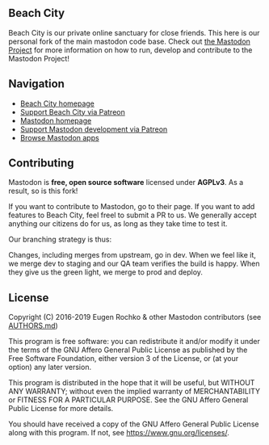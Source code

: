 ## Beach City

Beach City is our private online sanctuary for close friends. This here is our personal fork of the main mastodon code base.  Check out [the Mastodon Project](https://github.com/tootsuite/mastodon) for more information on how to run, develop and contribute to the Mastodon Project!

## Navigation

- [Beach City homepage](https://beach.city)
- [Support Beach City via Patreon](https://www.patreon.com/beachCity)
- [Mastodon homepage](https://joinmastodon.org)
- [Support Mastodon development via Patreon][patreon]
- [Browse Mastodon apps](https://joinmastodon.org/apps)

[patreon]: https://www.patreon.com/mastodon

## Contributing

Mastodon is **free, open source software** licensed under **AGPLv3**.  As a result, so is this fork!

If you want to contribute to Mastodon, go to their page.  If you want to add features to Beach City, feel freel to submit a PR to us. We generally accept anything our citizens do for us, as long as they take time to test it.

Our branching strategy is thus:

Changes, including merges from upstream, go in dev.
When we feel like it, we merge dev to staging and our QA team verifies the build is happy.
When they give us the green light, we merge to prod and deploy.

## License

Copyright (C) 2016-2019 Eugen Rochko & other Mastodon contributors (see [AUTHORS.md](AUTHORS.md))

This program is free software: you can redistribute it and/or modify it under the terms of the GNU Affero General Public License as published by the Free Software Foundation, either version 3 of the License, or (at your option) any later version.

This program is distributed in the hope that it will be useful, but WITHOUT ANY WARRANTY; without even the implied warranty of MERCHANTABILITY or FITNESS FOR A PARTICULAR PURPOSE. See the GNU Affero General Public License for more details.

You should have received a copy of the GNU Affero General Public License along with this program. If not, see <https://www.gnu.org/licenses/>.
